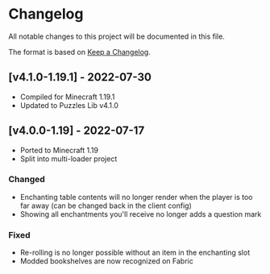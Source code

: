 # Changelog
All notable changes to this project will be documented in this file.

The format is based on [Keep a Changelog].

## [v4.1.0-1.19.1] - 2022-07-30
- Compiled for Minecraft 1.19.1
- Updated to Puzzles Lib v4.1.0

## [v4.0.0-1.19] - 2022-07-17
- Ported to Minecraft 1.19
- Split into multi-loader project
### Changed
- Enchanting table contents will no longer render when the player is too far away (can be changed back in the client config)
- Showing all enchantments you'll receive no longer adds a question mark
### Fixed
- Re-rolling is no longer possible without an item in the enchanting slot
- Modded bookshelves are now recognized on Fabric

[Keep a Changelog]: https://keepachangelog.com/en/1.0.0/
